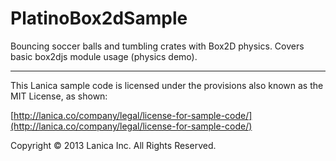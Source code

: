PlatinoBox2dSample
==================

Bouncing soccer balls and tumbling crates with Box2D physics. Covers basic box2djs module usage (physics demo).

------------------------
This Lanica sample code is licensed under the provisions also known as the MIT License, as shown:

[http://lanica.co/company/legal/license-for-sample-code/](http://lanica.co/company/legal/license-for-sample-code/)

Copyright © 2013 Lanica Inc. All Rights Reserved.
